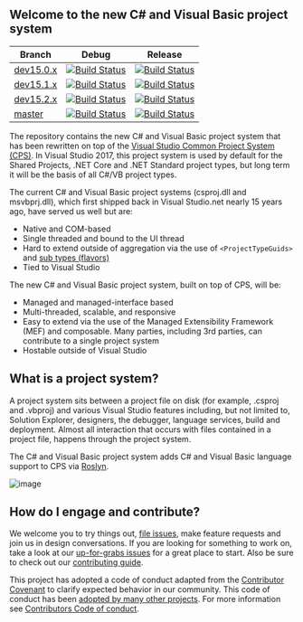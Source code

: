 ## Welcome to the new C# and Visual Basic project system

|Branch|Debug|Release|
|---|:--:|:--:|
|[dev15.0.x](docs/repo/roadmap.md)|[![Build Status](http://ci.dot.net/job/dotnet_roslyn-project-system/job/dev15.0.x/job/windows_debug/badge/icon)](http://ci.dot.net/job/dotnet_roslyn-project-system/job/dev15.0.x/job/windows_debug/)|[![Build Status](http://ci.dot.net/job/dotnet_roslyn-project-system/job/dev15.0.x/job/windows_release/badge/icon)](http://ci.dot.net/job/dotnet_roslyn-project-system/job/dev15.0.x/job/windows_release/)|
|[dev15.1.x](docs/repo/roadmap.md)|[![Build Status](http://ci.dot.net/job/dotnet_roslyn-project-system/job/dev15.1.x/job/windows_debug/badge/icon)](http://ci.dot.net/job/dotnet_roslyn-project-system/job/dev15.1.x/job/windows_debug/)|[![Build Status](http://ci.dot.net/job/dotnet_roslyn-project-system/job/dev15.1.x/job/windows_release/badge/icon)](http://ci.dot.net/job/dotnet_roslyn-project-system/job/dev15.1.x/job/windows_release/)|
|[dev15.2.x](docs/repo/roadmap.md)|[![Build Status](http://ci.dot.net/job/dotnet_roslyn-project-system/job/dev15.2.x/job/windows_debug/badge/icon)](http://ci.dot.net/job/dotnet_roslyn-project-system/job/dev15.2.x/job/windows_debug/)|[![Build Status](http://ci.dot.net/job/dotnet_roslyn-project-system/job/dev15.2.x/job/windows_release/badge/icon)](http://ci.dot.net/job/dotnet_roslyn-project-system/job/dev15.2.x/job/windows_release/)|
|[master](docs/repo/roadmap.md)|[![Build Status](http://ci.dot.net/job/dotnet_roslyn-project-system/job/master/job/windows_debug/badge/icon)](http://ci.dot.net/job/dotnet_roslyn-project-system/job/master/job/windows_debug/)|[![Build Status](http://ci.dot.net/job/dotnet_roslyn-project-system/job/master/job/windows_release/badge/icon)](http://ci.dot.net/job/dotnet_roslyn-project-system/job/master/job/windows_release/)|

The repository contains the new C# and Visual Basic project system that has been rewritten on top of the [Visual Studio Common Project System (CPS)](https://blogs.msdn.microsoft.com/visualstudio/2015/06/02/introducing-the-project-system-extensibility-preview/). In Visual Studio 2017, this project system is used by default for the Shared Projects, .NET Core and .NET Standard project types, but long term it will be the basis of all C#/VB project types.

The current C# and Visual Basic project systems (csproj.dll and msvbprj.dll), which first shipped back in Visual Studio.net nearly 15 years ago, have served us well but are:

- Native and COM-based
- Single threaded and bound to the UI thread
- Hard to extend outside of aggregation via the use of `<ProjectTypeGuids>` and [sub types (flavors)](https://docs.microsoft.com/en-us/visualstudio/extensibility/internals/project-types)
- Tied to Visual Studio

The new C# and Visual Basic project system, built on top of CPS, will be:

- Managed and managed-interface based
- Multi-threaded, scalable, and responsive
- Easy to extend via the use of the  Managed Extensibility Framework (MEF) and composable. Many parties, including 3rd parties, can contribute to a single project system
- Hostable outside of Visual Studio

## What is a project system?
A project system sits between a project file on disk (for example, .csproj and .vbproj) and various Visual Studio features including, but not limited to, Solution Explorer, designers, the debugger, language services, build and deployment. Almost all interaction that occurs with files contained in a project file, happens through the project system.

The C# and Visual Basic project system adds C# and Visual Basic language support to CPS via [Roslyn](http://github.com/dotnet/roslyn).

![image](https://cloud.githubusercontent.com/assets/1103906/14901076/73454a6a-0d48-11e6-8478-472474d55824.png)

## How do I engage and contribute?
We welcome you to try things out, [file issues](https://github.com/dotnet/roslyn-project-system/issues), make feature requests and join us in design conversations. If you are looking for something to work on, take a look at our [up-for-grabs issues](https://github.com/dotnet/roslyn-project-system/issues?q=is%3Aopen+is%3Aissue+label%3A%22Up+for+Grabs%22) for a great place to start. Also be sure to check out our [contributing guide](CONTRIBUTING.md).

This project has adopted a code of conduct adapted from the [Contributor Covenant](http://contributor-covenant.org/) to clarify expected behavior in our community. This code of conduct has been [adopted by many other projects](http://contributor-covenant.org/adopters/). For more information see [Contributors Code of conduct](https://github.com/dotnet/home/blob/master/guidance/be-nice.md).
